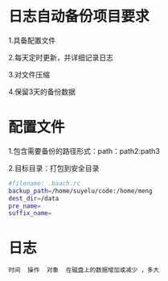 # 日志自动备份项目要求

1.具备配置文件

2.每天定时更新，并详细记录日志

3.对文件压缩

4.保留3天的备份数据

# 配置文件

1.包含需要备份的路径形式：path：path2:path3

2.目标目录：打包到安全目录

```bash
#filename: .baach.rc
backup_path=/home/suyelu/code:/home/meng
dest_dir=/data
pre_name=
suffix_name=
```

# 日志

```c
时间	操作	对象	在磁盘上的数据增加或减少 ，多大
```

